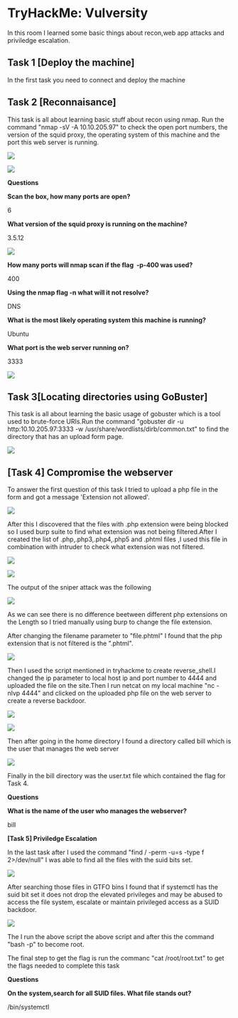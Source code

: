 # TryHackMe: Vulversity

In this room I learned some basic things about recon,web app attacks and priviledge escalation.

## Task 1 [Deploy the machine]

In the first task you need to connect and deploy the machine

## Task 2 [Reconnaisance]

This task is all about learning basic stuff about recon using nmap. Run the command "nmap -sV -A 10.10.205.97" to check the open port numbers, the version of the squid proxy, the operating system of this machine and the port this web server is running.

[![](https://blogger.googleusercontent.com/img/b/R29vZ2xl/AVvXsEhqQ_ofysO5rMOJhX1ZSVrhP9sCTqM1mlohQx4A6lHqCXrm9QNYJD6hD4If7YvpKfp-00v4uoFcj33_o-NJjLCk9-QIfUm57MKvj4jk2Nd2-10Uq11x4m_hpBKaX-S90DTDaEqAb5HqVCS1XVZwdgF8jx60rWjyNVInH8OvXYq5LnHBU2h9fUqP9T8mUg/w431-h365/%CE%A3%CF%84%CE%B9%CE%B3%CE%BC%CE%B9%CE%BF%CC%81%CF%84%CF%85%CF%80%CE%BF%202022-04-18,%2012.08.17%20%CF%80%CE%BC.png)](https://www.blogger.com/blog/page/edit/6040287426171712342/4409551937287025563#)

[![](https://blogger.googleusercontent.com/img/b/R29vZ2xl/AVvXsEjsoa_1m7k32IwZ6QoAqqJXfbE5Tt1EPMH7GyPMQwV6eQoBoRo-BBB03pKbSgmhTJrDKV39WuCJOPIlfuDN2ayAs59UZLnZZJHT_EZzxveTkbKYlPLCLTWllzNfcDKRM615NtAaqUo1YenRBRzDQ4Cg7yeZ3htZy4YcrRm6KMdchaHGbxnEh6w1BJIRqQ/w431-h343/%CE%A3%CF%84%CE%B9%CE%B3%CE%BC%CE%B9%CE%BF%CC%81%CF%84%CF%85%CF%80%CE%BF%202022-04-18,%2012.08.35%20%CF%80%CE%BC.png)](https://www.blogger.com/blog/page/edit/6040287426171712342/4409551937287025563#)

**Questions**
  
**Scan the box, how many ports are open?**

6

**What version of the squid proxy is running on the machine?**

3.5.12

[![](https://blogger.googleusercontent.com/img/b/R29vZ2xl/AVvXsEiZtytdfFL5xZYkQW4P8g2w0_UlGczWMeBY4CwShJ3Uh4h6MhRXsCh1RcTvIEZuMW_u691pRXXbFgJlELSK_SoLd7mHX-9x2bgKA6s7VbDcXgYmlgCsaWwBomoqU6NKk03ip52EQmLasxWFpT1rpC7IlaQRxbJi1aiixapnxAI3xRlDvxlLcF4ImsYv7g/w600-h28/%CE%A3%CF%84%CE%B9%CE%B3%CE%BC%CE%B9%CE%BF%CC%81%CF%84%CF%85%CF%80%CE%BF%202022-04-17,%208.32.35%20%CE%BC%CE%BC.png)](https://www.blogger.com/blog/page/edit/6040287426171712342/4409551937287025563#)

**How many ports will nmap scan if the flag  -p-400 was used?**

400

**Using the nmap flag -n what will it not resolve?**

DNS

**What is the most likely operating system this machine is running?**

Ubuntu

**What port is the web server running on?**

3333

[![](https://blogger.googleusercontent.com/img/b/R29vZ2xl/AVvXsEgIsiotPNXVXsKaKAq2eyRcDMshrwAX44Upy5K5PFUZjTL3uEcVVhtkzJc9Ogf0CjaOeFKiIuXiYVGRvGhyXndgmMk5XIyEACAG9c1QRjBwp6FpVD_A80ErYJ3XA_5uSm6Dk4OKjsN-on4v129E33nicHNPnnjlU3Gw1_xggZQM5UJMFhvG185_q55VKQ/w320-h12/%CE%A3%CF%84%CE%B9%CE%B3%CE%BC%CE%B9%CE%BF%CC%81%CF%84%CF%85%CF%80%CE%BF%202022-04-17,%208.43.46%20%CE%BC%CE%BC.png)](https://www.blogger.com/blog/page/edit/6040287426171712342/4409551937287025563#)

  

## Task 3[Locating directories using GoBuster]

  

This task is all about learning the basic usage of gobuster which is a tool used to brute-force URIs.Run the command "gobuster dir -u http:10.10.205.97:3333 -w /usr/share/wordlists/dirb/common.txt" to find the directory that has an upload form page.

  

[![](https://blogger.googleusercontent.com/img/b/R29vZ2xl/AVvXsEijf61toH2gVQCtNBl8JE9kvvCTu9O0G1SRGtAr_wG78o61aiNWkMAF5CULmrIXfiNsTNLBbDNHsOFF4fLFE7RRM7m5otmfFR3dMqw_yDIo1WGI3R1VZ71tyrky3Arqq3j3jHngBh89wvRtplsiQezfFoK-prD4gKuMGixvGLyOA2O64BMLLOjK0_mUVw/w387-h304/%CE%A3%CF%84%CE%B9%CE%B3%CE%BC%CE%B9%CE%BF%CC%81%CF%84%CF%85%CF%80%CE%BF%202022-04-17,%208.52.14%20%CE%BC%CE%BC.png)](https://www.blogger.com/blog/page/edit/6040287426171712342/4409551937287025563#)

## [Task 4] Compromise the webserver

  

To answer the first question of this task I tried to upload a php file in the form and got a message 'Extension not allowed'.

[![](https://blogger.googleusercontent.com/img/b/R29vZ2xl/AVvXsEjf6exOlgOsCSDFnL4YEDPI3Od1DOQwPjDnbgdEAGOWTF4TADWp6mWv7gdVQ-OowH5cK5KSaZman9tVl1-BFBQTGOtKwZKE0_IbZV0o_aZz7LiXUAXe4ObEzS8vxyJG-aQb2WIqZXpeTkkJ_orf0nWseAcSiV6GyqiW_teUkkh-19gtcDSNMmfETG5ydg/w357-h76/%CE%A3%CF%84%CE%B9%CE%B3%CE%BC%CE%B9%CE%BF%CC%81%CF%84%CF%85%CF%80%CE%BF%202022-04-17,%2010.57.42%20%CE%BC%CE%BC.png)](https://www.blogger.com/blog/page/edit/6040287426171712342/4409551937287025563#)

  

After this I discovered that the files with .php extension were being blocked so I used burp suite to find what extension was not being filtered.After I created the list of .php,.php3,.php4,.php5 and .phtml files ,I used this file in combination with intruder to check what extension was not filtered.

  

[![](https://blogger.googleusercontent.com/img/b/R29vZ2xl/AVvXsEgOphcUYDu-TkVKnpwwyur5tTEEnCgXNEbILRHi5LtdQRBNuCgpOHJmx1iy18KSIQfVxUBkjG-T9ROg7IQohfoCYRt2Qjr8oYWvgAmr0clOY0Am6ZCg2WrRsFCbPCIM53nuEA7mARL9kMcBuBYkBaxqRYqUJ89PwQte9LiToJuqTkvXHB9vjdc7woQh5w/w635-h285/%CE%A3%CF%84%CE%B9%CE%B3%CE%BC%CE%B9%CE%BF%CC%81%CF%84%CF%85%CF%80%CE%BF%202022-04-17,%2011.00.14%20%CE%BC%CE%BC.png)](https://www.blogger.com/blog/page/edit/6040287426171712342/4409551937287025563#)

[![](https://blogger.googleusercontent.com/img/b/R29vZ2xl/AVvXsEghiBnxeXh173zrrTB0ojAfRVBmh3aU4Lir0QCfZUGDnhgC_nJdIl3euO9uxV2BD6n6hRJJpgnpILdyHo0X3g3ThEbupmxV865hH3sPmlcWkkFQJOhpRunBa8U24mtHewmg5TZhYbmSMe_tEybs_TNhvntrrf4Cp0yjt-N1cWDSVHvS2_XGCUCJXmds6A/w825-h23/%CE%A3%CF%84%CE%B9%CE%B3%CE%BC%CE%B9%CE%BF%CC%81%CF%84%CF%85%CF%80%CE%BF%202022-04-17,%2011.00.49%20%CE%BC%CE%BC.png)](https://www.blogger.com/blog/page/edit/6040287426171712342/4409551937287025563#)

  

  

The output of the sniper attack was the following 

[![](https://blogger.googleusercontent.com/img/b/R29vZ2xl/AVvXsEimPg-97LG8k_zlK3GSl-g8u4UDPy7tuxEwLBpcdTxDqjOD4O1G2l-dZ_G2lcAAyVeiSO0_mIpGmvUt9KV4eqQWiz820BpBfv4zK3TUwXmiQsQIHLRk65CQmHvwlRxHKGAOWk3LWqbhcX_9KTPRIrmvM4x-DLHYXOQ9XHnHYTL76CZtHF_VLYY3XtV81g/w735-h147/%CE%A3%CF%84%CE%B9%CE%B3%CE%BC%CE%B9%CE%BF%CC%81%CF%84%CF%85%CF%80%CE%BF%202022-04-17,%2011.01.52%20%CE%BC%CE%BC.png)](https://www.blogger.com/blog/page/edit/6040287426171712342/4409551937287025563#)

  

  

  

  

  

As we can see there is no difference beetween different php extensions on the Length so I tried manually using burp to change the file extension.

After changing the filename parameter to "file.phtml" I found that the php extension that is not filtered is the ".phtml".

[![](https://blogger.googleusercontent.com/img/b/R29vZ2xl/AVvXsEhjScZEfGazC8sVi3pFLzyPbjYdUgrS44iA6AAqdMVHKNNoZqC9_0IxVshFCe9Si1MrFrZd3gWDgbK09MDS-X0N_-5RaVwdIu3r-h7DgqcWJtFF0S952j4LvmpYir2bD92Tp81s0ydAPmowsKBT99TVY160VNZsyc5rTB6SLH7v4c5xTmYz6o5llz-jgA/w1077-h37/%CE%A3%CF%84%CE%B9%CE%B3%CE%BC%CE%B9%CE%BF%CC%81%CF%84%CF%85%CF%80%CE%BF%202022-04-17,%2011.03.30%20%CE%BC%CE%BC.png)](https://www.blogger.com/blog/page/edit/6040287426171712342/4409551937287025563#)

  

Then I used the script mentioned in tryhackme to create reverse_shell.I changed the ip parameter to local host ip and port number to 4444 and uploaded the file on the site.Then I run netcat on my local machine "nc -nlvp 4444" and clicked on the uploaded php file on the web server to create a reverse backdoor.

[![](https://blogger.googleusercontent.com/img/b/R29vZ2xl/AVvXsEiPH_gA81DthLV10X765-wbh3f6U8RksUMII6_ZIRlNBkwgxph2JsccJCg7tntAx4rAv-uDWYdsTO37ADE2hvy6HzUf4TycwpauAo59Z5d6PahVsNFvQiFp7Zilwz9yEqBG4kY70oEbSkAd66fit0DFsun8JLbushqJYF_YZn-T9pMNAoMtBq8GDkeBlA/s320/%CE%A3%CF%84%CE%B9%CE%B3%CE%BC%CE%B9%CE%BF%CC%81%CF%84%CF%85%CF%80%CE%BF%202022-04-17,%2011.07.04%20%CE%BC%CE%BC.png)](https://www.blogger.com/blog/page/edit/6040287426171712342/4409551937287025563#)

[![](https://blogger.googleusercontent.com/img/b/R29vZ2xl/AVvXsEiSS4vZkoIulRqZNc9CDkcAVhTDKa7Y1ivSOyTlBDpWPRjp55WrmouRnr84YOf_7RsbT-q2K7-Ohb2cin8y3emOSxPWVOJlM1i0ozsibofLRhcMN0p1qDJfahWVv1qYva-F1dqQgxqGDLNTR2VcQNi_NAf3mJU_GutadjeXjXuNylEs92HZJPtOfYqMaQ/s320/%CE%A3%CF%84%CE%B9%CE%B3%CE%BC%CE%B9%CE%BF%CC%81%CF%84%CF%85%CF%80%CE%BF%202022-04-17,%2011.08.17%20%CE%BC%CE%BC.png)](https://www.blogger.com/blog/page/edit/6040287426171712342/4409551937287025563#)

Then after going in the home directory I found a directory called bill which is the user that manages the web server

[![](https://blogger.googleusercontent.com/img/b/R29vZ2xl/AVvXsEh1zcXTy-Fx8KKFkIT3G-rz8fBQB1cOxcaR1o6wg_QuKEatBe45CpQEwTd28ZgQ-vBrK3ok41_JbAMb-cPRp7b6VEHtUTphMYvMsZxVqzyQJjf0eV27467YOPQQx4fIk2KCzW5ZkzcVKM8OrAeZhslsDKta1FKLSLlNRIIIYgW7r5eiYO_BI6gcmBQ0IQ/s320/%CE%A3%CF%84%CE%B9%CE%B3%CE%BC%CE%B9%CE%BF%CC%81%CF%84%CF%85%CF%80%CE%BF%202022-04-17,%2011.09.23%20%CE%BC%CE%BC.png)](https://www.blogger.com/blog/page/edit/6040287426171712342/4409551937287025563#)

  

Finally in the bill directory was the user.txt file which contained the flag for Task 4.

**Questions**

**What is the name of the user who manages the webserver?**

bill

  

**[Task 5] Priviledge Escalation**

In the last task after I used the command "find / -perm -u=s -type f 2>/dev/null" I was able to find all the files with the suid bits set.

[![](https://blogger.googleusercontent.com/img/b/R29vZ2xl/AVvXsEjaSMu8_tIHGJ0uLlyg3Co5F1sQ-QQJsKr7ukZ7vHABTWnFsZtRGjlwI8I6FXeYvotHqSlpojrbLG7BJ1XwUFRcRPD5tyssetgOY59xDs0Lp2ABUqZrc6Xx2_zChhQqqaSd0jBSbL0rlmRez6NE_6Wd-VneiAXZ5fM26eS8kbXVymiYTyX51vg0S45pbQ/s320/%CE%A3%CF%84%CE%B9%CE%B3%CE%BC%CE%B9%CE%BF%CC%81%CF%84%CF%85%CF%80%CE%BF%202022-04-17,%2011.18.44%20%CE%BC%CE%BC.png)](https://www.blogger.com/blog/page/edit/6040287426171712342/4409551937287025563#)

  

  

  

After searching those files in GTFO bins I found that if systemctl has the suid bit set it does not drop the elevated privileges and may be abused to access the file system, escalate or maintain privileged access as a SUID backdoor.

[![](https://blogger.googleusercontent.com/img/b/R29vZ2xl/AVvXsEhQuUjCuv1yK7qoA0Iz4UJL1WZyw5NiEazRCwjVvdHm75w4yiCE8k3Mi5B_aM-WWwDeQyQ2ygaC9cxO67Jh5rlrwT48B7y8yOIpmolLkPIdmYYoIJSyDIS3lMfTa_H7OAgU-7jKUSi1Cc8xQetGcygf9kTWR47sgp0zaxkbzjM_Tb9zDHb4_9tef3HUkQ/s320/%CE%A3%CF%84%CE%B9%CE%B3%CE%BC%CE%B9%CE%BF%CC%81%CF%84%CF%85%CF%80%CE%BF%202022-04-17,%2011.48.35%20%CE%BC%CE%BC.png)](https://www.blogger.com/blog/page/edit/6040287426171712342/4409551937287025563#)

  

  

  

The I run the above script the above script and after this the command "bash -p" to become root.

The final step to get the flag is run the commanc "cat /root/root.txt" to get the flags needed to complete this task

**Questions**

**On the system,search for all SUID files. What file stands out?**

/bin/systemctl
